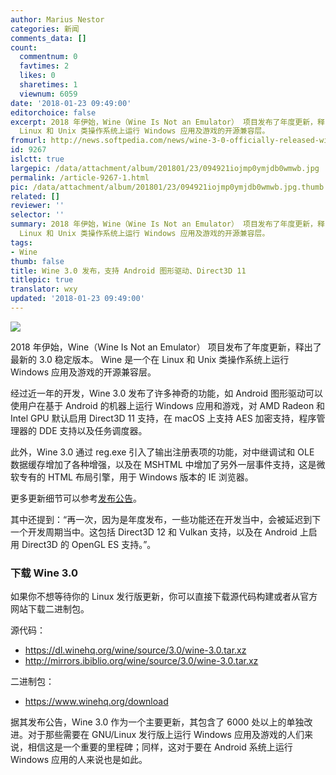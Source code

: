 ```yaml
---
author: Marius Nestor
categories: 新闻
comments_data: []
count:
  commentnum: 0
  favtimes: 2
  likes: 0
  sharetimes: 1
  viewnum: 6059
date: '2018-01-23 09:49:00'
editorchoice: false
excerpt: 2018 年伊始，Wine（Wine Is Not an Emulator） 项目发布了年度更新，释出了最新的 3.0 稳定版本。 Wine 是一个在
  Linux 和 Unix 类操作系统上运行 Windows 应用及游戏的开源兼容层。
fromurl: http://news.softpedia.com/news/wine-3-0-officially-released-with-android-driver-direct3d-11-and-10-support-519451.shtml
id: 9267
islctt: true
largepic: /data/attachment/album/201801/23/094921iojmp0ymjdb0wmwb.jpg
permalink: /article-9267-1.html
pic: /data/attachment/album/201801/23/094921iojmp0ymjdb0wmwb.jpg.thumb.jpg
related: []
reviewer: ''
selector: ''
summary: 2018 年伊始，Wine（Wine Is Not an Emulator） 项目发布了年度更新，释出了最新的 3.0 稳定版本。 Wine 是一个在
  Linux 和 Unix 类操作系统上运行 Windows 应用及游戏的开源兼容层。
tags:
- Wine
thumb: false
title: Wine 3.0 发布，支持 Android 图形驱动、Direct3D 11
titlepic: true
translator: wxy
updated: '2018-01-23 09:49:00'
---
```


![](/data/attachment/album/201801/23/094921iojmp0ymjdb0wmwb.jpg)


2018 年伊始，Wine（Wine Is Not an Emulator） 项目发布了年度更新，释出了最新的 3.0 稳定版本。 Wine 是一个在 Linux 和 Unix 类操作系统上运行 Windows 应用及游戏的开源兼容层。


经过近一年的开发，Wine 3.0 发布了许多神奇的功能，如 Android 图形驱动可以使用户在基于 Android 的机器上运行 Windows 应用和游戏，对 AMD Radeon 和 Intel GPU 默认启用 Direct3D 11 支持，在 macOS 上支持 AES 加密支持，程序管理器的 DDE 支持以及任务调度器。 


此外，Wine 3.0 通过 reg.exe 引入了输出注册表项的功能，对中继调试和 OLE 数据缓存增加了各种增强，以及在 MSHTML 中增加了另外一层事件支持，这是微软专有的 HTML 布局引擎，用于 Windows 版本的 IE 浏览器。


更多更新细节可以参考[发布公告](https://www.winehq.org/announce/3.0)。


其中还提到：“再一次，因为是年度发布，一些功能还在开发当中，会被延迟到下一个开发周期当中。这包括 Direct3D 12 和 Vulkan 支持，以及在 Android 上启用 Direct3D 的 OpenGL ES 支持。”。


### 下载 Wine 3.0


如果你不想等待你的 Linux 发行版更新，你可以直接下载源代码构建或者从官方网站下载二进制包。


源代码：


* <https://dl.winehq.org/wine/source/3.0/wine-3.0.tar.xz>
* <http://mirrors.ibiblio.org/wine/source/3.0/wine-3.0.tar.xz>


二进制包：


* <https://www.winehq.org/download>


据其发布公告，Wine 3.0 作为一个主要更新，其包含了 6000 处以上的单独改进。对于那些需要在 GNU/Linux 发行版上运行 Windows 应用及游戏的人们来说，相信这是一个重要的里程碑；同样，这对于要在 Android 系统上运行 Windows 应用的人来说也是如此。